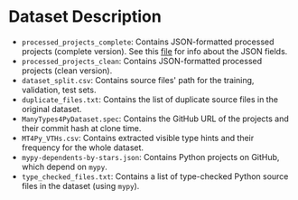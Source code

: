 # Dataset Description

- `processed_projects_complete`: Contains JSON-formatted processed projects (complete version). See this [file](https://github.com/saltudelft/libsa4py/blob/master/JSONOutput.md) for info about the JSON fields.
- `processed_projects_clean`: Contains JSON-formatted processed projects (clean version).
- `dataset_split.csv`: Contains source files' path for the training, validation, test sets.
- `duplicate_files.txt`: Contains the list of duplicate source files in the original dataset.
- `ManyTypes4PyDataset.spec`: Contains the GitHub URL of the projects and their commit hash at clone time.
- `MT4Py_VTHs.csv`: Contains extracted visible type hints and their frequency for the whole dataset.
- `mypy-dependents-by-stars.json`: Contains Python projects on GitHub, which depend on `mypy`.
- `type_checked_files.txt`: Contains a list of type-checked Python source files in the dataset (using `mypy`).
